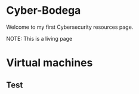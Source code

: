 # Cyber-Bodega

Welcome to my first Cybersecurity resources page.

  NOTE: This is a living page

# Virtual machines

## Test

